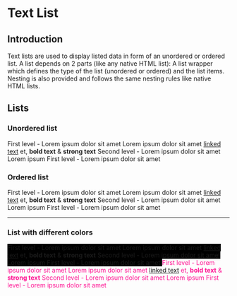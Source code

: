 # Text List

## Introduction
Text lists are used to display listed data in form of an unordered or ordered list. A list depends on 2 parts (like any native HTML list): A list wrapper which defines the type of the list (unordered or ordered) and the list items. Nesting is also provided and follows the same nesting rules like native HTML lists.

## Lists

### Unordered list

<Playground>
  <p-text-list>
    <p-text-list-item>First level - Lorem ipsum dolor sit amet</p-text-list-item>
    <p-text-list-item>
      Lorem ipsum dolor sit amet <a href="#">linked text</a> et, <b>bold text</b> &amp; <strong>strong text</strong>
      <p-text-list>
        <p-text-list-item>Second level - Lorem ipsum dolor sit amet</p-text-list-item>
        <p-text-list-item>Lorem ipsum</p-text-list-item>
      </p-text-list>
    </p-text-list-item>
    <p-text-list-item>First level - Lorem ipsum dolor sit amet</p-text-list-item>
  </p-text-list>
</Playground>

### Ordered list 

<Playground>
  <p-text-list list-type="ordered">
    <p-text-list-item>First level - Lorem ipsum dolor sit amet</p-text-list-item>
    <p-text-list-item>
      Lorem ipsum dolor sit amet <a href="#">linked text</a> et, <b>bold text</b> &amp; <strong>strong text</strong>
      <p-text-list list-type="ordered">
        <p-text-list-item>Second level - Lorem ipsum dolor sit amet</p-text-list-item>
        <p-text-list-item>Lorem ipsum</p-text-list-item>
      </p-text-list>
    </p-text-list-item>
    <p-text-list-item>First level - Lorem ipsum dolor sit amet</p-text-list-item>
  </p-text-list>
</Playground>

---

### List with different colors

<Playground>
  <p-text-list color="porsche-light" style="background: black;">
    <p-text-list-item>First level - Lorem ipsum dolor sit amet</p-text-list-item>
    <p-text-list-item>
      Lorem ipsum dolor sit amet <a href="#">linked text</a> et, <b>bold text</b> &amp; <strong>strong text</strong>
      <p-text-list>
        <p-text-list-item>Second level - Lorem ipsum dolor sit amet</p-text-list-item>
        <p-text-list-item>Lorem ipsum</p-text-list-item>
      </p-text-list>
    </p-text-list-item>
    <p-text-list-item>First level - Lorem ipsum dolor sit amet</p-text-list-item>
  </p-text-list>
  <p-text-list color="inherit" style="color: deeppink;">
    <p-text-list-item>First level - Lorem ipsum dolor sit amet</p-text-list-item>
    <p-text-list-item>
      Lorem ipsum dolor sit amet <a href="#">linked text</a> et, <b>bold text</b> &amp; <strong>strong text</strong>
      <p-text-list>
        <p-text-list-item>Second level - Lorem ipsum dolor sit amet</p-text-list-item>
        <p-text-list-item>Lorem ipsum</p-text-list-item>
      </p-text-list>
    </p-text-list-item>
    <p-text-list-item>First level - Lorem ipsum dolor sit amet</p-text-list-item>
  </p-text-list>
</Playground>
